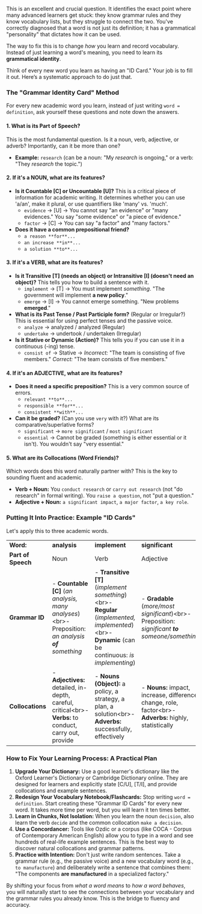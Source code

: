This is an excellent and crucial question. It identifies the exact point where many advanced learners get stuck: they know grammar rules and they know vocabulary lists, but they struggle to connect the two. You've correctly diagnosed that a word is not just its definition; it has a grammatical "personality" that dictates how it can be used.

The way to fix this is to change _how_ you learn and record vocabulary. Instead of just learning a word's meaning, you need to learn its **grammatical identity**.

Think of every new word you learn as having an "ID Card." Your job is to fill it out. Here’s a systematic approach to do just that.

### The "Grammar Identity Card" Method

For every new academic word you learn, instead of just writing `word = definition`, ask yourself these questions and note down the answers.

#### **1. What is its Part of Speech?**

This is the most fundamental question. Is it a noun, verb, adjective, or adverb? Importantly, can it be more than one?

- **Example:** `research` (can be a noun: "My _research_ is ongoing," or a verb: "They _research_ the topic.")

#### **2. If it's a NOUN, what are its features?**

- **Is it Countable [C] or Uncountable [U]?** This is a critical piece of information for academic writing. It determines whether you can use 'a/an', make it plural, or use quantifiers like 'many' vs. 'much'.
    - `evidence` -> [U] -> You cannot say "an evidence" or "many evidences." You say "some evidence" or "a piece of evidence."
    - `factor` -> [C] -> You can say "a factor" and "many factors."
- **Does it have a common prepositional friend?**
    - `a reason **for**...`
    - `an increase **in**...`
    - `a solution **to**...`

#### **3. If it's a VERB, what are its features?**

- **Is it Transitive [T] (needs an object) or Intransitive [I] (doesn't need an object)?** This tells you how to build a sentence with it.
    - `implement` -> [T] -> You must implement _something_. "The government will implement **a new policy**."
    - `emerge` -> [I] -> You cannot emerge something. "New problems **emerged**."
- **What is its Past Tense / Past Participle form?** (Regular or Irregular?) This is essential for using perfect tenses and the passive voice.
    - `analyze` -> analyzed / analyzed (Regular)
    - `undertake` -> undertook / undertaken (Irregular)
- **Is it Stative or Dynamic (Action)?** This tells you if you can use it in a continuous (-ing) tense.
    - `consist of` -> Stative -> _Incorrect:_ "The team is consisting of five members." _Correct:_ "The team consists of five members."

#### **4. If it's an ADJECTIVE, what are its features?**

- **Does it need a specific preposition?** This is a very common source of errors.
    - `relevant **to**...`
    - `responsible **for**...`
    - `consistent **with**...`
- **Can it be graded?** (Can you use `very` with it?) What are its comparative/superlative forms?
    - `significant` -> `more significant` / `most significant`
    - `essential` -> Cannot be graded (something is either essential or it isn't). You wouldn't say "very essential."

#### **5. What are its Collocations (Word Friends)?**

Which words does this word naturally partner with? This is the key to sounding fluent and academic.

- **Verb + Noun:** You `conduct research` or `carry out research` (not "do research" in formal writing). You `raise a question`, not "put a question."
- **Adjective + Noun:** `a significant impact`, `a major factor`, `a key role`.

### Putting It Into Practice: Example "ID Cards"

Let's apply this to three academic words.

|   |   |   |   |
|---|---|---|---|
|**Word:**|**analysis**|**implement**|**significant**|
|**Part of Speech**|Noun|Verb|Adjective|
|**Grammar ID**|- **Countable [C]** (_an analysis, many analyses_)&lt;br>- Preposition: _an analysis **of** something_|- **Transitive [T]** (_implement something_)&lt;br>- **Regular** (_implemented, implemented_)&lt;br>- **Dynamic** (can be continuous: _is implementing_)|- **Gradable** (_more/most significant_)&lt;br>- Preposition: _significant **to** someone/something_|
|**Collocations**|- **Adjectives:** detailed, in-depth, careful, critical&lt;br>- **Verbs:** to conduct, carry out, provide|- **Nouns (Object):** a policy, a strategy, a plan, a solution&lt;br>- **Adverbs:** successfully, effectively|- **Nouns:** impact, increase, difference, change, role, factor&lt;br>- **Adverbs:** highly, statistically|

### How to Fix Your Learning Process: A Practical Plan

1. **Upgrade Your Dictionary:** Use a good learner's dictionary like the Oxford Learner's Dictionary or Cambridge Dictionary online. They are designed for learners and explicitly state [C/U], [T/I], and provide collocations and example sentences.
2. **Redesign Your Vocabulary Notebook/Flashcards:** Stop writing `word = definition`. Start creating these "Grammar ID Cards" for every new word. It takes more time per word, but you will learn it ten times better.
3. **Learn in Chunks, Not Isolation:** When you learn the noun `decision`, also learn the verb `decide` and the common collocation `make a decision`.
4. **Use a Concordancer:** Tools like Ozdic or a corpus (like COCA - Corpus of Contemporary American English) allow you to type in a word and see hundreds of real-life example sentences. This is the best way to discover natural collocations and grammar patterns.
5. **Practice with Intention:** Don't just write random sentences. Take a grammar rule (e.g., the passive voice) and a new vocabulary word (e.g., `to manufacture`) and deliberately write a sentence that combines them: "The components **are manufactured** in a specialized factory."

By shifting your focus from _what a word means_ to _how a word behaves_, you will naturally start to see the connections between your vocabulary and the grammar rules you already know. This is the bridge to fluency and accuracy.